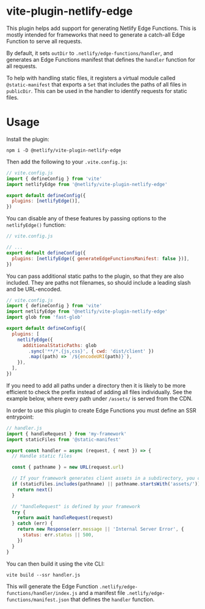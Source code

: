 # vite-plugin-netlify-edge

This plugin helps add support for generating Netlify Edge Functions. This is mostly intended for frameworks that need to generate a catch-all Edge Function to serve all requests.

By default, it sets `outDir` to `.netlify/edge-functions/handler`, and generates an Edge Functions manifest that defines the `handler` function for all requests.

To help with handling static files, it registers a virtual module called `@static-manifest` that exports a `Set` that includes the paths of all files in `publicDir`. This can be used in the handler to identify requests for static files.

# Usage

Install the plugin:

```shell
npm i -D @netlify/vite-plugin-netlify-edge
```

Then add the following to your `.vite.config.js`:

```js
// vite.config.js
import { defineConfig } from 'vite'
import netlifyEdge from '@netlify/vite-plugin-netlify-edge'

export default defineConfig({
  plugins: [netlifyEdge()],
})
```

You can disable any of these features by passing options to the `netlifyEdge()` function:

```js
// vite.config.js

// ...
export default defineConfig({
  plugins: [netlifyEdge({ generateEdgeFunctionsManifest: false })],
})
```

You can pass additional static paths to the plugin, so that they are also included. They are paths not filenames, so should include a leading slash and be URL-encoded.

```js
// vite.config.js
import { defineConfig } from 'vite'
import netlifyEdge from '@netlify/vite-plugin-netlify-edge'
import glob from 'fast-glob'

export default defineConfig({
  plugins: [
    netlifyEdge({
      additionalStaticPaths: glob
        .sync('**/*.{js,css}', { cwd: 'dist/client' })
        .map((path) => `/${encodeURI(path)}`),
    }),
  ],
})
```

If you need to add all paths under a directory then it is likely to be more efficient to check the prefix instead of adding all files individually. See the example below, where every path under `/assets/` is served from the CDN.

In order to use this plugin to create Edge Functions you must define an SSR entrypoint:

```js
// handler.js
import { handleRequest } from 'my-framework'
import staticFiles from '@static-manifest'

export const handler = async (request, { next }) => {
  // Handle static files

  const { pathname } = new URL(request.url)

  // If your framework generates client assets in a subdirectory, you can add these too
  if (staticFiles.includes(pathname) || pathname.startsWith('assets/')) {
    return next()
  }

  // "handleRequest" is defined by your framework
  try {
    return await handleRequest(request)
  } catch (err) {
    return new Response(err.message || 'Internal Server Error', {
      status: err.status || 500,
    })
  }
}
```

You can then build it using the vite CLI:

```shell
vite build --ssr handler.js
```

This will generate the Edge Function `.netlify/edge-functions/handler/index.js` and a manifest file `.netlify/edge-functions/manifest.json` that defines the `handler` function.
